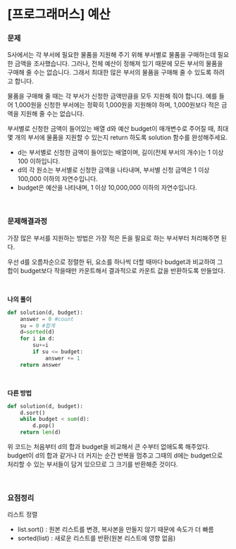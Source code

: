 # [프로그래머스] 예산

### 문제

S사에서는 각 부서에 필요한 물품을 지원해 주기 위해 부서별로 물품을 구매하는데 필요한 금액을 조사했습니다. 그러나, 전체 예산이 정해져 있기 때문에 모든 부서의 물품을 구매해 줄 수는 없습니다. 그래서 최대한 많은 부서의 물품을 구매해 줄 수 있도록 하려고 합니다.

물품을 구매해 줄 때는 각 부서가 신청한 금액만큼을 모두 지원해 줘야 합니다. 예를 들어 1,000원을 신청한 부서에는 정확히 1,000원을 지원해야 하며, 1,000원보다 적은 금액을 지원해 줄 수는 없습니다.

부서별로 신청한 금액이 들어있는 배열 d와 예산 budget이 매개변수로 주어질 때, 최대 몇 개의 부서에 물품을 지원할 수 있는지 return 하도록 solution 함수를 완성해주세요.

* d는 부서별로 신청한 금액이 들어있는 배열이며, 길이(전체 부서의 개수)는 1 이상 100 이하입니다.
* d의 각 원소는 부서별로 신청한 금액을 나타내며, 부서별 신청 금액은 1 이상 100,000 이하의 자연수입니다.
* budget은 예산을 나타내며, 1 이상 10,000,000 이하의 자연수입니다.

</br>

### 문제해결과정

가장 많은 부서를 지원하는 방법은 가장 적은 돈을 필요로 하는 부서부터 처리해주면 된다. 

우선 d를 오름차순으로 정렬한 뒤, 요소를 하나씩 더할 때마다 budget과 비교하여 그 합이 budget보다 작을때만 카운트해서 결과적으로 카운트 값을 반환하도록 만들었다.

</br>

**나의 풀이**

```python
def solution(d, budget):
    answer = 0 #count
    su = 0 #합계
    d=sorted(d)
    for i in d:
        su+=i 
        if su <= budget:
            answer += 1
    return answer
```

</br>

**다른 방법**

```python
def solution(d, budget):
    d.sort()
    while budget < sum(d):
        d.pop()
    return len(d)
```

위 코드는 처음부터 d의 합과 budget을 비교해서 큰 수부터 없애도록 해주었다. budget이 d의 합과 같거나 더 커지는 순간 반복을 멈추고 그때의 d에는 budget으로 처리할 수 있는 부서들이 담겨 있으므로 그 크기를 반환해준 것이다. 

</br>



### 요점정리

리스트 정렬

* list.sort()  : 원본 리스트를 변경, 복사본을 만들지 않기 때문에 속도가 더 빠름
* sorted(list) : 새로운 리스트를 반환(원본 리스트에 영향 없음)

